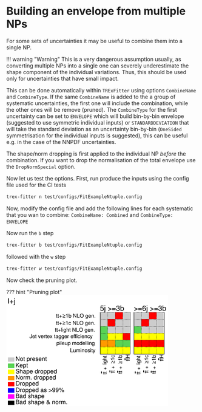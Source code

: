 # Building an envelope from multiple NPs

For some sets of uncertainties it may be useful to combine them into a single NP.

!!! warning "Warning"
    This is a very dangerous assumption usually, as converting multiple NPs into a single one can severely underestimate the shape component of the individual variations. Thus, this should be used only for uncertainties that have small impact.

This can be done automatically within `TRExFitter` using options `CombineName` and `CombineType`.
If the same `CombineName` is added to the a group of systematic uncertainties, the first one will include the combination, while the other ones will be remove (pruned).
The `CombineType` for the first uncertainty can be set to `ENVELOPE` which will build bin-by-bin envelope (suggested to use symmetric individual inputs) or `STANDARDDEVIATION` that will take the standard deviation as an uncertainty bin-by-bin (`OneSided` symmetrisation for the individual inputs is suggested), this can be useful e.g. in the case of the NNPDF uncertainties.

The shape/norm dropping is first applied to the individual NP _before_ the combination.
If you want to drop the normalisation of the total envelope use the `DropNormSpecial` option.

Now let us test the options.
First, run produce the inputs using the config file used for the CI tests

```bash
trex-fitter n test/configs/FitExampleNtuple.config
```

Now, modify the config file and add the following lines for each systematic that you wan to combine: `CombineName: Combined` and `CombineType: ENVELOPE`

Now run the `b` step

```bash
trex-fitter b test/configs/FitExampleNtuple.config
```

followed with the `w` step

```bash
trex-fitter w test/configs/FitExampleNtuple.config
```

Now check the pruning plot. 

??? hint "Pruning plot"
    ![pruning](../img/BasicTutorial2020/Pruning.png)

